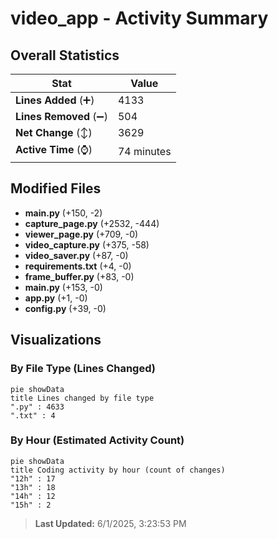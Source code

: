 # video_app - Activity Summary 

## Overall Statistics

| Stat                   | Value                                                             |
| ---------------------- | ----------------------------------------------------------------- |
| **Lines Added** (➕)   | 4133                                          |
| **Lines Removed** (➖) | 504                                        |
| **Net Change** (↕)    | 3629                |
| **Active Time** (⌚)   | 74 minutes |


## Modified Files
- **main.py** (+150, -2)
- **capture_page.py** (+2532, -444)
- **viewer_page.py** (+709, -0)
- **video_capture.py** (+375, -58)
- **video_saver.py** (+87, -0)
- **requirements.txt** (+4, -0)
- **frame_buffer.py** (+83, -0)
- **main.py** (+153, -0)
- **app.py** (+1, -0)
- **config.py** (+39, -0)

## Visualizations

### By File Type (Lines Changed)

```mermaid
pie showData
title Lines changed by file type
".py" : 4633
".txt" : 4
```

### By Hour (Estimated Activity Count)

```mermaid
pie showData
title Coding activity by hour (count of changes)
"12h" : 17
"13h" : 18
"14h" : 12
"15h" : 2
```


> **Last Updated:** 6/1/2025, 3:23:53 PM